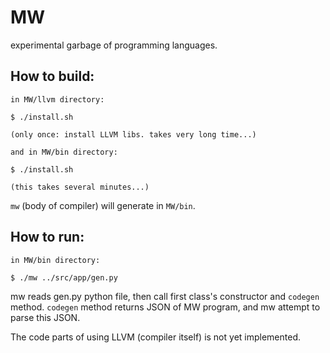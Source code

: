 # MW
experimental garbage of programming languages.

## How to build:

```
in MW/llvm directory:

$ ./install.sh

(only once: install LLVM libs. takes very long time...)

and in MW/bin directory:

$ ./install.sh

(this takes several minutes...)
```

`mw` (body of compiler) will generate in `MW/bin`.

## How to run:

```
in MW/bin directory:

$ ./mw ../src/app/gen.py
```

mw reads gen.py python file, then call first class's constructor and `codegen` method.
`codegen` method returns JSON of MW program, and mw attempt to parse this JSON.

The code parts of using LLVM (compiler itself) is not yet implemented.

